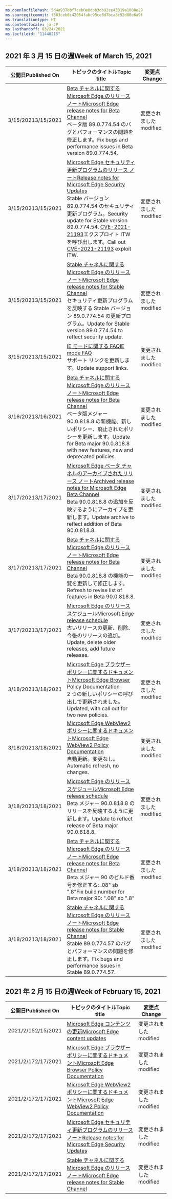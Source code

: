 ```yaml
---
ms.openlocfilehash: 5d4a937bbf7ceb0e0dbb3db82ce43319a1088e29
ms.sourcegitcommit: f363ceb6c42054fabc95ce8d7bca3c52d80e6a9f
ms.translationtype: HT
ms.contentlocale: ja-JP
ms.lasthandoff: 03/24/2021
ms.locfileid: "11448215"
---
```

<!-- This file is generated automatically each week. Changes made to this file will be overwritten.-->


## <a name="week-of-march-15-2021"></a><span data-ttu-id="52088-101">2021 年 3 月 15 日の週</span><span class="sxs-lookup"><span data-stu-id="52088-101">Week of March 15, 2021</span></span>


| <span data-ttu-id="52088-102">公開日</span><span class="sxs-lookup"><span data-stu-id="52088-102">Published On</span></span> |<span data-ttu-id="52088-103">トピックのタイトル</span><span class="sxs-lookup"><span data-stu-id="52088-103">Topic title</span></span> | <span data-ttu-id="52088-104">変更点</span><span class="sxs-lookup"><span data-stu-id="52088-104">Change</span></span> |
|------|------------|--------|
| <span data-ttu-id="52088-105">3/15/2021</span><span class="sxs-lookup"><span data-stu-id="52088-105">3/15/2021</span></span> | [<span data-ttu-id="52088-106">Beta チャネルに関する Microsoft Edge のリリース ノート</span><span class="sxs-lookup"><span data-stu-id="52088-106">Microsoft Edge release notes for Beta Channel</span></span>](/DeployEdge/microsoft-edge-relnote-beta-channel)<br><span data-ttu-id="52088-107">ベータ版 89.0.774.54 のバグとパフォーマンスの問題を修正します。</span><span class="sxs-lookup"><span data-stu-id="52088-107">Fix bugs and performance issues in Beta version 89.0.774.54.</span></span> | <span data-ttu-id="52088-108">変更されました</span><span class="sxs-lookup"><span data-stu-id="52088-108">modified</span></span> |
| <span data-ttu-id="52088-109">3/15/2021</span><span class="sxs-lookup"><span data-stu-id="52088-109">3/15/2021</span></span> | [<span data-ttu-id="52088-110">Microsoft Edge セキュリティ更新プログラムのリリース ノート</span><span class="sxs-lookup"><span data-stu-id="52088-110">Release notes for Microsoft Edge Security Updates</span></span>](/DeployEdge/microsoft-edge-relnotes-security)<br><span data-ttu-id="52088-111">Stable バージョン 89.0.774.54 のセキュリティ更新プログラム。</span><span class="sxs-lookup"><span data-stu-id="52088-111">Security update for Stable version 89.0.774.54.</span></span> <span data-ttu-id="52088-112">[CVE-2021-21193](https://msrc.microsoft.com/update-guide/vulnerability/CVE-2021-21193)エクスプロイト ITW を呼び出します。</span><span class="sxs-lookup"><span data-stu-id="52088-112">Call out [CVE-2021-21193](https://msrc.microsoft.com/update-guide/vulnerability/CVE-2021-21193) exploit ITW.</span></span> | <span data-ttu-id="52088-113">変更されました</span><span class="sxs-lookup"><span data-stu-id="52088-113">modified</span></span> |
| <span data-ttu-id="52088-114">3/15/2021</span><span class="sxs-lookup"><span data-stu-id="52088-114">3/15/2021</span></span> | [<span data-ttu-id="52088-115">Stable チャネルに関する Microsoft Edge のリリース ノート</span><span class="sxs-lookup"><span data-stu-id="52088-115">Microsoft Edge release notes for Stable Channel</span></span>](/DeployEdge/microsoft-edge-relnote-stable-channel)<br><span data-ttu-id="52088-116">セキュリティ更新プログラムを反映する Stable バージョン 89.0.774.54 の更新プログラム。</span><span class="sxs-lookup"><span data-stu-id="52088-116">Update for Stable version 89.0.774.54 to reflect security update.</span></span> | <span data-ttu-id="52088-117">変更されました</span><span class="sxs-lookup"><span data-stu-id="52088-117">modified</span></span> |
| <span data-ttu-id="52088-118">3/15/2021</span><span class="sxs-lookup"><span data-stu-id="52088-118">3/15/2021</span></span> | [<span data-ttu-id="52088-119">IE モードに関する FAQ</span><span class="sxs-lookup"><span data-stu-id="52088-119">IE mode FAQ</span></span>](/DeployEdge/edge-ie-mode-faq)<br><span data-ttu-id="52088-120">サポート リンクを更新します。</span><span class="sxs-lookup"><span data-stu-id="52088-120">Update support links.</span></span> | <span data-ttu-id="52088-121">変更されました</span><span class="sxs-lookup"><span data-stu-id="52088-121">modified</span></span> |
| <span data-ttu-id="52088-122">3/16/2021</span><span class="sxs-lookup"><span data-stu-id="52088-122">3/16/2021</span></span> | [<span data-ttu-id="52088-123">Beta チャネルに関する Microsoft Edge のリリース ノート</span><span class="sxs-lookup"><span data-stu-id="52088-123">Microsoft Edge release notes for Beta Channel</span></span>](/DeployEdge/microsoft-edge-relnote-beta-channel)<br><span data-ttu-id="52088-124">ベータ版メジャー 90.0.818.8 の新機能、新しいポリシー、廃止されたポリシーを更新します。</span><span class="sxs-lookup"><span data-stu-id="52088-124">Update for Beta major 90.0.818.8 with new features, new and deprecated policies.</span></span> | <span data-ttu-id="52088-125">変更されました</span><span class="sxs-lookup"><span data-stu-id="52088-125">modified</span></span> |
| <span data-ttu-id="52088-126">3/17/2021</span><span class="sxs-lookup"><span data-stu-id="52088-126">3/17/2021</span></span> | [<span data-ttu-id="52088-127">Microsoft Edge ベータ チャネルのアーカイブされたリリース ノート</span><span class="sxs-lookup"><span data-stu-id="52088-127">Archived release notes for Microsoft Edge Beta Channel</span></span>](/DeployEdge/microsoft-edge-relnote-archive-beta-channel)<br><span data-ttu-id="52088-128">Beta 90.0.818.8 の追加を反映するようにアーカイブを更新します。</span><span class="sxs-lookup"><span data-stu-id="52088-128">Update archive to reflect addition of Beta 90.0.818.8.</span></span> | <span data-ttu-id="52088-129">変更されました</span><span class="sxs-lookup"><span data-stu-id="52088-129">modified</span></span> |
| <span data-ttu-id="52088-130">3/17/2021</span><span class="sxs-lookup"><span data-stu-id="52088-130">3/17/2021</span></span> | [<span data-ttu-id="52088-131">Beta チャネルに関する Microsoft Edge のリリース ノート</span><span class="sxs-lookup"><span data-stu-id="52088-131">Microsoft Edge release notes for Beta Channel</span></span>](/DeployEdge/microsoft-edge-relnote-beta-channel)<br><span data-ttu-id="52088-132">Beta 90.0.818.8 の機能の一覧を更新して修正します。</span><span class="sxs-lookup"><span data-stu-id="52088-132">Refresh to revise list of features in Beta 90.0.818.8.</span></span> | <span data-ttu-id="52088-133">変更されました</span><span class="sxs-lookup"><span data-stu-id="52088-133">modified</span></span> |
| <span data-ttu-id="52088-134">3/17/2021</span><span class="sxs-lookup"><span data-stu-id="52088-134">3/17/2021</span></span> | [<span data-ttu-id="52088-135">Microsoft Edge のリリース スケジュール</span><span class="sxs-lookup"><span data-stu-id="52088-135">Microsoft Edge release schedule</span></span>](/DeployEdge/microsoft-edge-release-schedule)<br><span data-ttu-id="52088-136">古いリリースの更新、削除、今後のリリースの追加。</span><span class="sxs-lookup"><span data-stu-id="52088-136">Update, delete older releases, add future releases.</span></span> | <span data-ttu-id="52088-137">変更されました</span><span class="sxs-lookup"><span data-stu-id="52088-137">modified</span></span> |
| <span data-ttu-id="52088-138">3/18/2021</span><span class="sxs-lookup"><span data-stu-id="52088-138">3/18/2021</span></span> | [<span data-ttu-id="52088-139">Microsoft Edge ブラウザー ポリシーに関するドキュメント</span><span class="sxs-lookup"><span data-stu-id="52088-139">Microsoft Edge Browser Policy Documentation</span></span>](/DeployEdge/microsoft-edge-policies)<br><span data-ttu-id="52088-140">2 つの新しいポリシーの呼び出しで更新されました。</span><span class="sxs-lookup"><span data-stu-id="52088-140">Updated, with call out for two new policies.</span></span> | <span data-ttu-id="52088-141">変更されました</span><span class="sxs-lookup"><span data-stu-id="52088-141">modified</span></span> |
| <span data-ttu-id="52088-142">3/18/2021</span><span class="sxs-lookup"><span data-stu-id="52088-142">3/18/2021</span></span> | [<span data-ttu-id="52088-143">Microsoft Edge WebView2 ポリシーに関するドキュメント</span><span class="sxs-lookup"><span data-stu-id="52088-143">Microsoft Edge WebView2 Policy Documentation</span></span>](/DeployEdge/microsoft-edge-webview-policies)<br><span data-ttu-id="52088-144">自動更新。変更なし。</span><span class="sxs-lookup"><span data-stu-id="52088-144">Automatic refresh, no changes.</span></span> | <span data-ttu-id="52088-145">変更されました</span><span class="sxs-lookup"><span data-stu-id="52088-145">modified</span></span> |
| <span data-ttu-id="52088-146">3/18/2021</span><span class="sxs-lookup"><span data-stu-id="52088-146">3/18/2021</span></span> | [<span data-ttu-id="52088-147">Microsoft Edge のリリース スケジュール</span><span class="sxs-lookup"><span data-stu-id="52088-147">Microsoft Edge release schedule</span></span>](/DeployEdge/microsoft-edge-release-schedule)<br><span data-ttu-id="52088-148">Beta メジャー 90.0.818.8 のリリースを反映するように更新します。</span><span class="sxs-lookup"><span data-stu-id="52088-148">Update to reflect release of Beta major 90.0.818.8.</span></span> | <span data-ttu-id="52088-149">変更されました</span><span class="sxs-lookup"><span data-stu-id="52088-149">modified</span></span> |
| <span data-ttu-id="52088-150">3/18/2021</span><span class="sxs-lookup"><span data-stu-id="52088-150">3/18/2021</span></span> | [<span data-ttu-id="52088-151">Beta チャネルに関する Microsoft Edge のリリース ノート</span><span class="sxs-lookup"><span data-stu-id="52088-151">Microsoft Edge release notes for Beta Channel</span></span>](/DeployEdge/microsoft-edge-relnote-beta-channel)<br><span data-ttu-id="52088-152">Beta メジャー 90 のビルド番号を修正する: .08" sb ".8"</span><span class="sxs-lookup"><span data-stu-id="52088-152">Fix build number for Beta major 90: ".08" sb ".8"</span></span> | <span data-ttu-id="52088-153">変更されました</span><span class="sxs-lookup"><span data-stu-id="52088-153">modified</span></span> |
| <span data-ttu-id="52088-154">3/18/2021</span><span class="sxs-lookup"><span data-stu-id="52088-154">3/18/2021</span></span> | [<span data-ttu-id="52088-155">Stable チャネルに関する Microsoft Edge のリリース ノート</span><span class="sxs-lookup"><span data-stu-id="52088-155">Microsoft Edge release notes for Stable Channel</span></span>](/DeployEdge/microsoft-edge-relnote-stable-channel)<br><span data-ttu-id="52088-156">Stable 89.0.774.57 のバグとパフォーマンスの問題を修正します。</span><span class="sxs-lookup"><span data-stu-id="52088-156">Fix bugs and performance issues in Stable 89.0.774.57.</span></span> | <span data-ttu-id="52088-157">変更されました</span><span class="sxs-lookup"><span data-stu-id="52088-157">modified</span></span> |

## <a name="week-of-february-15-2021"></a><span data-ttu-id="52088-158">2021 年 2 月 15 日の週</span><span class="sxs-lookup"><span data-stu-id="52088-158">Week of February 15, 2021</span></span>


| <span data-ttu-id="52088-159">公開日</span><span class="sxs-lookup"><span data-stu-id="52088-159">Published On</span></span> |<span data-ttu-id="52088-160">トピックのタイトル</span><span class="sxs-lookup"><span data-stu-id="52088-160">Topic title</span></span> | <span data-ttu-id="52088-161">変更点</span><span class="sxs-lookup"><span data-stu-id="52088-161">Change</span></span> |
|------|------------|--------|
| <span data-ttu-id="52088-162">2021/2/15</span><span class="sxs-lookup"><span data-stu-id="52088-162">2/15/2021</span></span> | [<span data-ttu-id="52088-163">Microsoft Edge コンテンツの更新</span><span class="sxs-lookup"><span data-stu-id="52088-163">Microsoft Edge content updates</span></span>](/DeployEdge/microsoft-edge-content-updates) | <span data-ttu-id="52088-164">変更されました</span><span class="sxs-lookup"><span data-stu-id="52088-164">modified</span></span> |
| <span data-ttu-id="52088-165">2021/2/17</span><span class="sxs-lookup"><span data-stu-id="52088-165">2/17/2021</span></span> | [<span data-ttu-id="52088-166">Microsoft Edge ブラウザー ポリシーに関するドキュメント</span><span class="sxs-lookup"><span data-stu-id="52088-166">Microsoft Edge Browser Policy Documentation</span></span>](/DeployEdge/microsoft-edge-policies) | <span data-ttu-id="52088-167">変更されました</span><span class="sxs-lookup"><span data-stu-id="52088-167">modified</span></span> |
| <span data-ttu-id="52088-168">2021/2/17</span><span class="sxs-lookup"><span data-stu-id="52088-168">2/17/2021</span></span> | [<span data-ttu-id="52088-169">Microsoft Edge WebView2 ポリシーに関するドキュメント</span><span class="sxs-lookup"><span data-stu-id="52088-169">Microsoft Edge WebView2 Policy Documentation</span></span>](/DeployEdge/microsoft-edge-webview-policies) | <span data-ttu-id="52088-170">変更されました</span><span class="sxs-lookup"><span data-stu-id="52088-170">modified</span></span> |
| <span data-ttu-id="52088-171">2021/2/17</span><span class="sxs-lookup"><span data-stu-id="52088-171">2/17/2021</span></span> | [<span data-ttu-id="52088-172">Microsoft Edge セキュリティ更新プログラムのリリース ノート</span><span class="sxs-lookup"><span data-stu-id="52088-172">Release notes for Microsoft Edge Security Updates</span></span>](/DeployEdge/microsoft-edge-relnotes-security) | <span data-ttu-id="52088-173">変更されました</span><span class="sxs-lookup"><span data-stu-id="52088-173">modified</span></span> |
| <span data-ttu-id="52088-174">2021/2/17</span><span class="sxs-lookup"><span data-stu-id="52088-174">2/17/2021</span></span> | [<span data-ttu-id="52088-175">Stable チャネルに関する Microsoft Edge のリリース ノート</span><span class="sxs-lookup"><span data-stu-id="52088-175">Microsoft Edge release notes for Stable Channel</span></span>](/DeployEdge/microsoft-edge-relnote-stable-channel) | <span data-ttu-id="52088-176">変更されました</span><span class="sxs-lookup"><span data-stu-id="52088-176">modified</span></span> |
